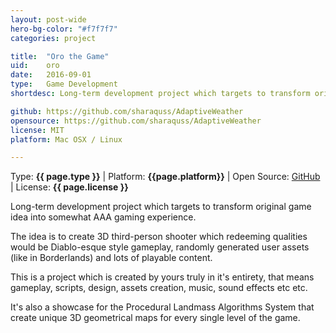 ```yaml
---
layout: post-wide
hero-bg-color: "#f7f7f7"
categories: project

title:  "Oro the Game"
uid:    oro
date:   2016-09-01
type:   Game Development
shortdesc: Long-term development project which targets to transform original game idea into somewhat AAA gaming experience. 

github: https://github.com/sharaquss/AdaptiveWeather
opensource: https://github.com/sharaquss/AdaptiveWeather
license: MIT
platform: Mac OSX / Linux

---
```


<p class="meta">Type: <strong>{{ page.type }}</strong>  |  Platform: <strong>{{page.platform}}</strong>  |  Open Source: <a href="{{page.github}}">GitHub</a>  |  License: <strong>{{ page.license }}</strong></p>

<p> Long-term development project which targets to transform original game idea into somewhat AAA gaming experience. <p>

<p> The idea is to create 3D third-person shooter which redeeming qualities would be Diablo-esque style gameplay, randomly generated user assets (like in Borderlands) and lots of playable content.</p>

<p> This is a project which is created by yours truly in it's entirety, that means gameplay, scripts, design, assets creation, music, sound effects etc etc.</p>


<p> It's also a showcase for the Procedural Landmass Algorithms System that create unique 3D geometrical maps for every single level of the game.</p>